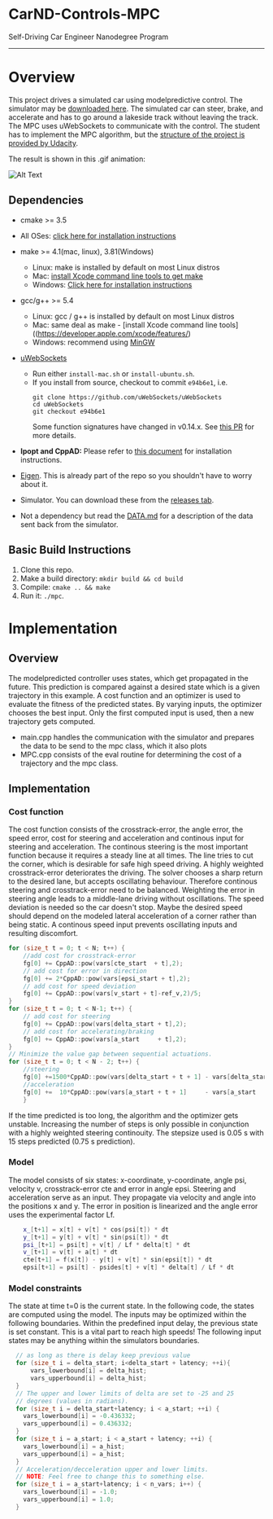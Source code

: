 # CarND-Controls-MPC
Self-Driving Car Engineer Nanodegree Program

---
# Overview

This project drives a simulated car using modelpredictive control. The simulator may be [downloaded here](https://github.com/udacity/self-driving-car-sim/releases). 
The simulated car can steer, brake, and accelerate and has to go around a lakeside track without leaving the track. 
The MPC uses uWebSockets to communicate with the control. 
The student has to implement the MPC algorithm, but the [structure of the project is provided by Udacity](https://github.com/udacity/CarND-MPC-Project). 

The result is shown in this .gif animation: 

![Alt Text](result.gif) 



## Dependencies

* cmake >= 3.5
 * All OSes: [click here for installation instructions](https://cmake.org/install/)
* make >= 4.1(mac, linux), 3.81(Windows)
  * Linux: make is installed by default on most Linux distros
  * Mac: [install Xcode command line tools to get make](https://developer.apple.com/xcode/features/)
  * Windows: [Click here for installation instructions](http://gnuwin32.sourceforge.net/packages/make.htm)
* gcc/g++ >= 5.4
  * Linux: gcc / g++ is installed by default on most Linux distros
  * Mac: same deal as make - [install Xcode command line tools]((https://developer.apple.com/xcode/features/)
  * Windows: recommend using [MinGW](http://www.mingw.org/)
* [uWebSockets](https://github.com/uWebSockets/uWebSockets)
  * Run either `install-mac.sh` or `install-ubuntu.sh`.
  * If you install from source, checkout to commit `e94b6e1`, i.e.
    ```
    git clone https://github.com/uWebSockets/uWebSockets
    cd uWebSockets
    git checkout e94b6e1
    ```
    Some function signatures have changed in v0.14.x. See [this PR](https://github.com/udacity/CarND-MPC-Project/pull/3) for more details.

* **Ipopt and CppAD:** Please refer to [this document](https://github.com/udacity/CarND-MPC-Project/blob/master/install_Ipopt_CppAD.md) for installation instructions.
* [Eigen](http://eigen.tuxfamily.org/index.php?title=Main_Page). This is already part of the repo so you shouldn't have to worry about it.
* Simulator. You can download these from the [releases tab](https://github.com/udacity/self-driving-car-sim/releases).
* Not a dependency but read the [DATA.md](./DATA.md) for a description of the data sent back from the simulator.


## Basic Build Instructions

1. Clone this repo.
2. Make a build directory: `mkdir build && cd build`
3. Compile: `cmake .. && make`
4. Run it: `./mpc`.


# Implementation

## Overview
The modelpredicted controller uses states, which get propagated in the future. This prediction is compared against a desired state which is a given trajectory in this example. 
A cost function and an optimizer is used to evaluate the fitness of the predicted states. By varying inputs, the optimizer chooses the best input. 
Only the first computed input is used, then a new trajectory gets computed. 

* main.cpp handles the communication with the simulator and prepares the data to be send to the mpc class, which it also plots
* MPC.cpp consists of the eval routine for determining the cost of a trajectory and the mpc class. 

## Implementation

### Cost function

The cost function consists of the crosstrack-error, the angle error, the speed error, cost for steering and acceleration and continous input for steering and acceleration.
The continous steering is the most important function because it requires a steady line at all times. The line tries to cut the corner, which is 
desirable for safe high speed driving. A highly weighted crosstrack-error deteriorates the driving. The solver chooses a sharp return to the desired lane, but accepts oscillating behaviour.
Therefore continous steering and crosstrack-error need to be balanced. Weighting the error in steering angle leads to a middle-lane driving without oscillations. 
The speed deviation is needed so the car doesn't stop. Maybe the desired speed should depend on the modeled lateral acceleration of a corner rather than being static. 
A continous speed input prevents oscillating inputs and resulting discomfort. 

```c++
for (size_t t = 0; t < N; t++) {
	//add cost for crosstrack-error
	fg[0] += CppAD::pow(vars[cte_start  + t],2);
	// add cost for error in direction
	fg[0] += 2*CppAD::pow(vars[epsi_start + t],2);
	// add cost for speed deviation
	fg[0] += CppAD::pow(vars[v_start + t]-ref_v,2)/5;
}
for (size_t t = 0; t < N-1; t++) {
	// add cost for steering 
	fg[0] += CppAD::pow(vars[delta_start + t],2);
	// add cost for accelerating/braking
	fg[0] += CppAD::pow(vars[a_start     + t],2);
}
// Minimize the value gap between sequential actuations.
for (size_t t = 0; t < N - 2; t++) {
	//steering
    fg[0] +=1500*CppAD::pow(vars[delta_start + t + 1] - vars[delta_start + t], 2);
	//acceleration
    fg[0] +=  10*CppAD::pow(vars[a_start + t + 1]     - vars[a_start     + t], 2);
    }
```

If the time predicted is too long, the algorithm and the optimizer gets unstable. Increasing the number of steps is only possible in 
conjunction with a highly weighted steering continouity. The stepsize used is 0.05 s with 15 steps predicted (0.75 s prediction). 

### Model

The model consists of six states: x-coordinate, y-coordinate, angle psi, velocity v, crosstrack-error cte and error in angle epsi. 
Steering and acceleration serve as an input. They propagate via velocity and angle into the positions x and y. 
The error in position is linearized and the angle error uses the experimental factor Lf. 

```c++
    x_[t+1] = x[t] + v[t] * cos(psi[t]) * dt
    y_[t+1] = y[t] + v[t] * sin(psi[t]) * dt
    psi_[t+1] = psi[t] + v[t] / Lf * delta[t] * dt
    v_[t+1] = v[t] + a[t] * dt
    cte[t+1] = f(x[t]) - y[t] + v[t] * sin(epsi[t]) * dt
    epsi[t+1] = psi[t] - psides[t] + v[t] * delta[t] / Lf * dt
```


### Model constraints 

The state at time t=0 is the current state. In the following code, the states are computed using the model. The inputs may be optimized
within the following boundaries. 
Within the predefined input delay, the previous state is set constant. This is a vital part to reach high speeds! 
The following input states may be anything within the simulators boundaries. 

```c++
  // as long as there is delay keep previous value
  for (size_t i = delta_start; i<delta_start + latency; ++i){
	  vars_lowerbound[i] = delta_hist;
	  vars_upperbound[i] = delta_hist; 
  }
  // The upper and lower limits of delta are set to -25 and 25
  // degrees (values in radians).
  for (size_t i = delta_start+latency; i < a_start; ++i) {
    vars_lowerbound[i] = -0.436332;
    vars_upperbound[i] = 0.436332;
  }
  for (size_t i = a_start; i < a_start + latency; ++i) {
	vars_lowerbound[i] = a_hist;
	vars_upperbound[i] = a_hist;
  }
  // Acceleration/decceleration upper and lower limits.
  // NOTE: Feel free to change this to something else.
  for (size_t i = a_start+latency; i < n_vars; i++) {
    vars_lowerbound[i] = -1.0;
    vars_upperbound[i] = 1.0;
  }
```